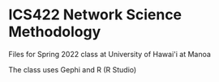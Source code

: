 # ICS422 Network Science Methodology

Files for  Spring 2022 class at University of Hawai'i at Manoa

The class uses Gephi and R (R Studio)
